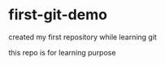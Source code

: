 # first-git-demo
created my first repository while learning git


this repo is for learning purpose
